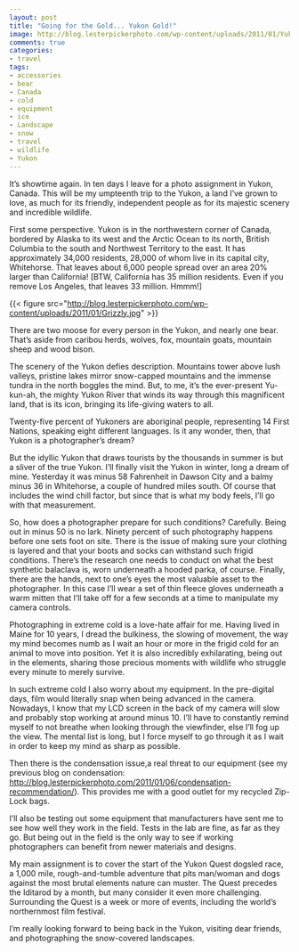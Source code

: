 ```yaml
---
layout: post
title: "Going for the Gold... Yukon Gold!"
image: http://blog.lesterpickerphoto.com/wp-content/uploads/2011/01/Yukon2009-Dempster-Highway-1782009-09-05.jpg
comments: true
categories:
- travel
tags:
- accessories
- bear
- Canada
- cold
- equipment
- ice
- Landscape
- snow
- travel
- wildlife
- Yukon
---
```

It’s showtime again. In ten days I leave for a photo assignment in Yukon, Canada. This will be my umpteenth trip to the Yukon, a land I’ve grown to love, as much for its friendly, independent people as for its majestic scenery and incredible wildlife.

First some perspective. Yukon is in the northwestern corner of Canada, bordered by Alaska to its west and the Arctic Ocean to its north, British Columbia to the south and Northwest Territory to the east. It has approximately 34,000 residents, 28,000 of whom live in its capital city, Whitehorse. That leaves about 6,000 people spread over an area 20% larger than California! [BTW, California has 35 million residents. Even if you remove Los Angeles, that leaves 33 million. Hmmm!]

{{< figure src="http://blog.lesterpickerphoto.com/wp-content/uploads/2011/01/Grizzly.jpg" >}}

There are two moose for every person in the Yukon, and nearly one bear. That’s aside from caribou herds, wolves, fox, mountain goats, mountain sheep and wood bison.

The scenery of the Yukon defies description. Mountains tower above lush valleys, pristine lakes mirror snow-capped mountains and the immense tundra in the north boggles the mind. But, to me, it’s the ever-present Yu-kun-ah, the mighty Yukon River that winds its way through this magnificent land, that is its icon, bringing its life-giving waters to all.

Twenty-five percent of Yukoners are aboriginal people, representing 14 First Nations, speaking eight different languages. Is it any wonder, then, that Yukon is a photographer’s dream?

But the idyllic Yukon that draws tourists by the thousands in summer is but a sliver of the true Yukon. I’ll finally visit the Yukon in winter, long a dream of mine. Yesterday it was minus 58 Fahrenheit in Dawson City and a balmy minus 36 in Whitehorse, a couple of hundred miles south. Of course that includes the wind chill factor, but since that is what my body feels, I’ll go with that measurement.

So, how does a photographer prepare for such conditions? Carefully. Being out in minus 50 is no lark. Ninety percent of such photography happens before one sets foot on site. There is the issue of making sure your clothing is layered and that your boots and socks can withstand such frigid conditions. There’s the research one needs to conduct on what the best synthetic balaclava is, worn underneath a hooded parka, of course. Finally, there are the hands, next to one’s eyes the most valuable asset to the photographer. In this case I’ll wear a set of thin fleece gloves underneath a warm mitten that I’ll take off for a few seconds at a time to manipulate my camera controls.

Photographing in extreme cold is a love-hate affair for me. Having lived in Maine for 10 years, I dread the bulkiness, the slowing of movement, the way my mind becomes numb as I wait an hour or more in the frigid cold for an animal to move into position. Yet it is also incredibly exhilarating, being out in the elements, sharing those precious moments with wildlife who struggle every minute to merely survive.

In such extreme cold I also worry about my equipment. In the pre-digital days, film would literally snap when being advanced in the camera. Nowadays, I know that my LCD screen in the back of my camera will slow and probably stop working at around minus 10. I’ll have to constantly remind myself to not breathe when looking through the viewfinder, else I’ll fog up the view. The mental list is long, but I force myself to go through it as I wait in order to keep my mind as sharp as possible.

Then there is the condensation issue,a real threat to our equipment (see my previous blog on condensation: <a href="http://blog.lesterpickerphoto.com/2011/01/06/condensation-recommendation/">http://blog.lesterpickerphoto.com/2011/01/06/condensation-recommendation/</a>). This provides me with a good outlet for my recycled Zip-Lock bags.

I’ll also be testing out some equipment that manufacturers have sent me to see how well they work in the field. Tests in the lab are fine, as far as they go. But being out in the field is the only way to see if working photographers can benefit from newer materials and designs.

My main assignment is to cover the start of the Yukon Quest dogsled race, a 1,000 mile, rough-and-tumble adventure that pits man/woman and dogs against the most brutal elements nature can muster. The Quest precedes the Iditarod by a month, but many consider it even more challenging. Surrounding the Quest is a week or more of events, including the world’s northernmost film festival.

I’m really looking forward to being back in the Yukon, visiting dear friends, and photographing the snow-covered landscapes. 
